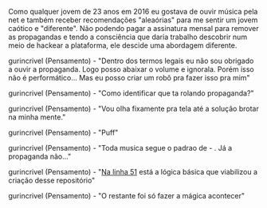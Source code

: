 Como qualquer jovem de 23 anos em 2016 eu gostava de ouvir música pela net e também receber recomendações "aleaórias" para me sentir um jovem caótico e "diferente".
Não podendo pagar a assinatura mensal para remover as propagandas e tendo a consciência que daria trabalho descobrir num meio de hackear a plataforma, ele descide uma abordagem diferente.

gurincrivel (Pensamento) - "Dentro dos termos legais eu não sou obrigado a ouvir a propaganda. Logo posso abaixar o volume e ignorala. Porém isso não é performático...
Mas eu posso criar um robô pra fazer isso pra mim"

gurincrivel (Pensamento) - "Como identificar que ta rolando propaganda?"

gurincrivel (Pensamento) - "Vou olha fixamente pra tela até a solução brotar na minha mente."

gurincrivel (Pensamento) - "Puff"

gurincrivel (Pensamento) - "Toda musica segue o padrao de <NOME DO ARTISTA> - <NOME DA MUSICA>. Já a propaganda não..."
  
gurincrivel (Pensamento) - "[Na linha 51](https://github.com/MrMenezes/spotifree/blob/5e745c753174318d3f74df1a253d485526748700/spotfree.py#L51) está a lógica básica que viabilizou a criação desse repositório"

gurincrivel (Pensamento) - "O restante foi só fazer a mágica acontecer"
